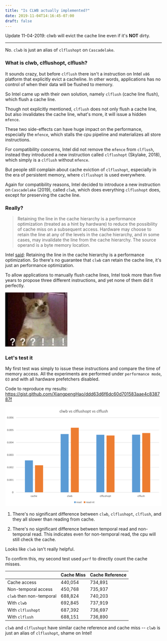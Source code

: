 ```yaml
---
title: "Is CLWB actually implemented?"
date: 2019-11-04T14:16:45-07:00
draft: false 
---
```


Update 11-04-2019: 
clwb will evict the cache line even if it's **NOT** dirty.

<hr>


No. `clwb` is just an alias of `clflushopt` on `Cascadelake`.  

### What is clwb, clflushopt, clflush?

It sounds crazy, but before `clflush` there isn't a instruction on Intel `x86` platform that explicitly evict a cacheline.
In other words, applications has no control of when their data will be flushed to memory.

So Intel came up with their own solution, namely `clflush` (cache line flush), which flush a cache line.

Though not explicitly mentioned, `clflush` does not only flush a cache line, but also invalidates the cache line, 
what's more, it will issue a hidden `mfence`.

These two side-effects can have huge impact on the performance, especially the `mfence`, which stalls the cpu pipeline and materializes all store instructions.

For compatibility concerns, Intel did not remove the `mfence` from `clflush`,
 instead they introduced a new instruction called `clflushopt` (Skylake, 2018), which simply is a `clflush` without `mfence`. 

But people still complain about cache eviction of `clflushopt`, especially in the era of persistent memory, where `clflushopt` is used everywhere.

Again for compatibility reasons, Intel decided to introduce a new instruction on `Cascadelake` (2019), called `clwb`, which does everything `clflushopt` does, except for preserving the cache line. 

### Really?

>Retaining the line in the cache hierarchy is a performance optimization (treated as a hint by hardware) to reduce the possibility of cache miss on a subsequent access. Hardware may choose to retain the line at any of the levels in the cache hierarchy, and in some cases, may invalidate the line from the cache hierarchy. The source operand is a byte memory location.

Intel [said](https://www.felixcloutier.com/x86/clwb): Retaining the line in the cache hierarchy is a performance optimization. So there's no guarantee that `clwb` can retain the cache line, it's just an performance optimization.

To allow applications to manually flush cache lines, 
Intel took more than five years to propose three different instructions, and yet none of them did it perfectly.

<img src="/img/intel-clwb.jpg" width="200"/>

### Let's test it

My first test was simply to issue these instructions and compare the time of memory access. All the experiments are performed under `performance mode`, `O3` and with all hardware prefetchers disabled. 

Code to reproduce my results: 
https://gist.github.com/XiangpengHao/ddd63d6f6dc60d701583aae4c838787f

![](/img/clwb-clflush.png)

1. There's no significant difference between `clwb`, `clflushopt`, `clflush`, and they all slower than reading from cache.

2. There's no significant difference between temporal read and non-temporal read.
This indicates even for non-temporal read, the cpu will still check the cache. 


Looks like `clwb` isn't really helpful.

To confirm this, my second test used `perf` to directly count the cache misses.

| | Cache Miss | Cache Reference |
| ----- | ----- | -----|
| Cache access | 440,054 | 734,891 |
| Non-temporal access | 450,768 | 735,937 |
| `clwb` then non-temporal | 688,824 | 740,203 |
| With `clwb`| 692,845 | 737,919 |
| With `clflushopt`| 687,392 | 736,697 |
| With `clflush`| 688,151 | 736,890 |

`clwb` and `clflushopt` have similar cache reference and cache miss --
`clwb` is just an alias of `clflushopt`, shame on Intel!

